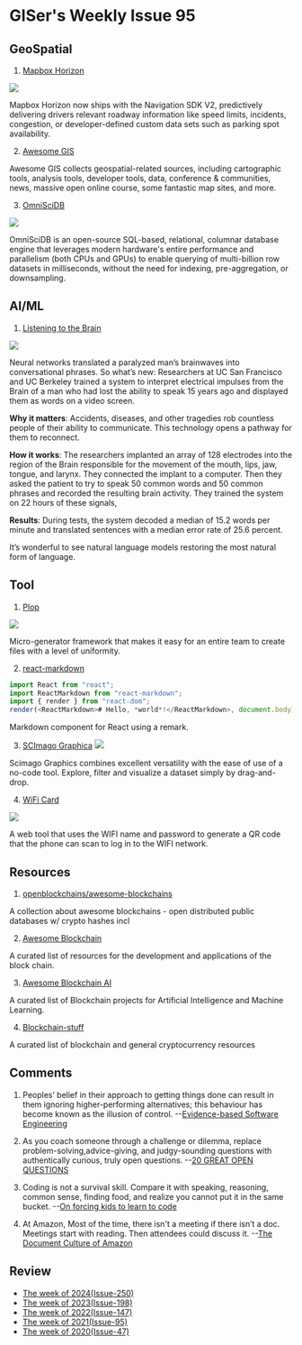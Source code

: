# GISer's Weekly Issue 95

## GeoSpatial

1. [Mapbox Horizon](https://webflow-blog.mbxsandbox.com/blog/electronic-horizon-launches)

![](https://assets.website-files.com/5f2a93fe880654a977c51043/60f94b25d12ef6429420012d_blog-p-1600.jpeg)

Mapbox Horizon now ships with the Navigation SDK V2, predictively delivering drivers relevant roadway information like speed limits, incidents, congestion, or developer-defined custom data sets such as parking spot availability.

2. [Awesome GIS](https://github.com/sshuair/awesome-gis)

Awesome GIS collects geospatial-related sources, including cartographic tools, analysis tools, developer tools, data, conference & communities, news, massive open online course, some fantastic map sites, and more.

3. [OmniSciDB](https://github.com/omnisci/omniscidb)

![](https://gblobscdn.gitbook.com/assets%2F-M6kHkWH17KJKscL0Cc4%2F-M7wjUQ_xO3yDFMQMfoa%2F-M7wk9wbyiRfPY0CX_SP%2FCapture%20d%E2%80%99e%CC%81cran%2C%20le%202020-05-22%20a%CC%80%2010.15.34.jpg?alt=media&token=60046196-a687-4b9a-87f5-4a2638549f27)

OmniSciDB is an open-source SQL-based, relational, columnar database engine that leverages modern hardware's entire performance and parallelism (both CPUs and GPUs) to enable querying of multi-billion row datasets in milliseconds, without the need for indexing, pre-aggregation, or downsampling.

## AI/ML

1. [Listening to the Brain](https://read.deeplearning.ai/the-batch/issue-101/)

![](https://dl-staging-website.ghost.io/content/images/2021/07/Brain-Implant.gif)

Neural networks translated a paralyzed man’s brainwaves into conversational phrases. So what’s new: Researchers at UC San Francisco and UC Berkeley trained a system to interpret electrical impulses from the Brain of a man who had lost the ability to speak 15 years ago and displayed them as words on a video screen.

**Why it matters**: Accidents, diseases, and other tragedies rob countless people of their ability to communicate. This technology opens a pathway for them to reconnect.

**How it works**: The researchers implanted an array of 128 electrodes into the region of the Brain responsible for the movement of the mouth, lips, jaw, tongue, and larynx. They connected the implant to a computer. Then they asked the patient to try to speak 50 common words and 50 common phrases and recorded the resulting brain activity. They trained the system on 22 hours of these signals,

**Results**: During tests, the system decoded a median of 15.2 words per minute and translated sentences with a median error rate of 25.6 percent.

It’s wonderful to see natural language models restoring the most natural form of language.

## Tool

1. [Plop](https://github.com/plopjs/plop)

![](https://camo.githubusercontent.com/e6cd703c332e7041ee945d6c0ee75084bb19b485e10d4c6467a62a65e9a02071/68747470733a2f2f692e696d6775722e636f6d2f70656e55466b722e676966)

Micro-generator framework that makes it easy for an entire team to create files with a level of uniformity.

2. [react-markdown](https://github.com/remarkjs/react-markdown)

```js
import React from "react";
import ReactMarkdown from "react-markdown";
import { render } from "react-dom";
render(<ReactMarkdown># Hello, *world*!</ReactMarkdown>, document.body);
```

Markdown component for React using a remark.

3. [SCImago Graphica](https://graphica.app/)
   ![](https://graphica.app/wp-content/uploads/2021/05/sc1.png)

Scimago Graphics combines excellent versatility with the ease of use of a no-code tool. Explore, filter and visualize a dataset simply by drag-and-drop.

4. [WiFi Card](https://wificard.io/)

![](https://user-images.githubusercontent.com/48166553/125853182-49fd361d-5797-4989-afbf-e6a617945be2.gif)

A web tool that uses the WIFI name and password to generate a QR code that the phone can scan to log in to the WIFI network.

## Resources

1. [openblockchains/awesome-blockchains](https://github.com/openblockchains/awesome-blockchains)

A collection about awesome blockchains - open distributed public databases w/ crypto hashes incl

2. [Awesome Blockchain](https://github.com/yjjnls/awesome-blockchain)

A curated list of resources for the development and applications of the block chain.

3. [Awesome Blockchain AI](https://github.com/steven2358/awesome-blockchain-ai)

A curated list of Blockchain projects for Artificial Intelligence and Machine Learning.

4. [Blockchain-stuff](https://github.com/Xel/Blockchain-stuff)

A curated list of blockchain and general cryptocurrency resources

## Comments

1. Peoples’ belief in their approach to getting things done can result in them ignoring higher-performing alternatives; this behaviour has become known as the illusion of control.
   --[Evidence-based Software Engineering](https://www.reactguide.dev/)

2. As you coach someone through a challenge or dilemma, replace problem-solving,advice-giving, and judgy-sounding questions with authentically curious, truly open questions.
   --[20 GREAT OPEN QUESTIONS](https://wherewithall.com/resources/20-Great-Open-Questions.pdf)

3. Coding is not a survival skill. Compare it with speaking, reasoning, common sense, finding food, and realize you cannot put it in the same bucket.
   --[On forcing kids to learn to code](https://technotes.substack.com/p/24-on-forcing-kids-to-learn-to-code)

4. At Amazon, Most of the time, there isn't a meeting if there isn’t a doc. Meetings start with reading. Then attendees could discuss it.
   --[The Document Culture of Amazon](https://www.justingarrison.com/blog/2021-03-15-the-document-culture-of-amazon/)

## Review

- [The week of 2024(Issue-250)](../2024/issue-250.md)
- [The week of 2023(Issue-198)](../2023/issue-198.md)
- [The week of 2022(Issue-147)](../2022/issue-147.md)
- [The week of 2021(Issue-95)](../2021/issue-95.md)
- [The week of 2020(Issue-47)](../2020/issue-47.md)
